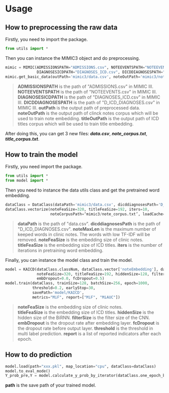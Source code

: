 # Usage
## How to preprocessing the raw data
Firstly, you need to import the package. 
```python
from utils import *
```
Then you can instance the MIMIC3 object and do preprocessing.
```python
mimic = MIMIC(ADMISSIONSPATH="ADMISSIONS.csv", NOTEEVENTSPATH="NOTEEVENTS.csv", 
              DIAGNOSESICDPATH="DIAGNOSES_ICD.csv", DICDDIAGNOSESPATH="D_ICD_DIAGNOSES.csv")
mimic.get_basic_data(outPath='mimic3/data.csv', noteOutPath='mimic3/note_corpus.txt', titleOutPath='mimic3/title_corpus.txt')
```
> **ADMISSIONSPATH** is the path of "ADMISSIONS.csv" in MIMIC III. 
> **NOTEEVENTSPATH** is the path of "NOTEEVENTS.csv" in MIMIC III. 
> **DIAGNOSESICDPATH** is the path of "DIAGNOSES_ICD.csv" in MIMIC III. 
> **DICDDIAGNOSESPATH** is the path of "D_ICD_DIAGNOSES.csv" in MIMIC III. 
> **outPath** is the output path of preprocessed data. 
> **noteOutPath** is the output path of clinck notes corpus which will be used to train note embedding. 
> **titleOutPath** is the output path of ICD titles corpus which will be used to train title embedding. 

After doing this, you can get 3 new files: ***data.csv***, ***note_corpus.txt***, ***title_corpus.txt***. 

## How to train the model
Firstly, you need import the package.
```python
from utils import *
from model import *
```
Then you need to instance the data utils class and get the pretrained word embedding. 
```python
dataClass = DataClass(dataPath='mimic3/data.csv', dicddiagnosesPath='D_ICD_DIAGNOSES.csv', noteMaxLen=768)
dataClass.vectorize(noteFeaSize=320, titleFeaSize=192, iters=10, 
                    noteCorpusPath=‘mimic3/note_corpus.txt’, loadCache=True)
```
> **dataPath** is the path of "data.csv". 
> **dicddiagnosesPath** is the path of "D_ICD_DIAGNOSES.csv". 
> **noteMaxLen** is the maximum number of keeped words in clinic notes. The words with low TF-IDF will be removed. 
> **noteFeaSize** is the embedding size of clinic notes. 
> **titleFeaSize** is the embedding size of ICD titles. 
> **iters** is the number of iterations in pretraining word embedding. 

Finally, you can instance the model class and train the model. 
```python
model = KAICD(dataClass.classNum, dataClass.vector['noteEmbedding'], dataClass.vector['titleEmbedding'], dataClass.tokenizedTitle, dataClass.titleLen,
              noteFeaSize=320, titleFeaSize=192, hiddenSize=128, filterSize=448,
              embDropout=0.0, fcDropout=0.5)
model.train(dataClass, trainSize=128, batchSize=256, epoch=1000,
            threshold=0.2, earlyStop=30,
            savePath='model/KAICD', 
            metrics="MiF", report=["MiF", "MiAUC"])
```
> **noteFeaSize** is the embedding size of clinic notes.  
> **titleFeaSize** is the embedding size of ICD titles. 
> **hiddenSize** is the hidden size of the BiRNN. 
> **filterSize** is the filter size of the CNN. 
> **embDropout**  is the dropout rate after embedding layer. 
> **fcDropout** is the dropout rate before output layer. 
> **threshold** is the threshold in multi label prediction. 
> **report** is a list of reported indicators after each epoch. 

## How to do prediction
```python
model.load(path="xxx.pkl", map_location="cpu", dataClass=dataClass)
model.to_eval_mode()
Y_prob_pre,Y = model.calculate_y_prob_by_iterator(dataClass.one_epoch_batch_data_stream(batchSize=64, type='valid', device=model.device))
```
**path** is the save path of your trained model. 